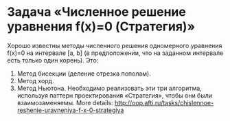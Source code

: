 # Задача «Численное решение уравнения f(x)=0 (Стратегия)»
Хорошо известны методы численного решения одномерного уравнения f(x)=0 на интервале [a, b] (в предположении, что на заданном интервале есть только один корень). Это:
  1. Метод бисекции (деление отрезка пополам).
  2. Метод хорд.
  3. Метод Ньютона.
Необходимо реализовать эти три алгоритма, используя паттерн проектирования «Стратегия», чтобы они были взаимозаменяемы. More details: http://oop.afti.ru/tasks/chislennoe-reshenie-uravneniya-f-x-0-strategiya
